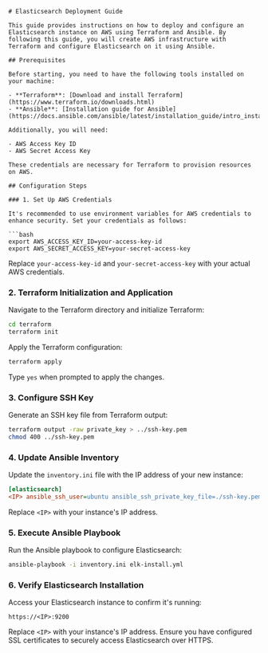 ```
# Elasticsearch Deployment Guide

This guide provides instructions on how to deploy and configure an Elasticsearch instance on AWS using Terraform and Ansible. By following this guide, you will create AWS infrastructure with Terraform and configure Elasticsearch on it using Ansible.

## Prerequisites

Before starting, you need to have the following tools installed on your machine:

- **Terraform**: [Download and install Terraform](https://www.terraform.io/downloads.html)
- **Ansible**: [Installation guide for Ansible](https://docs.ansible.com/ansible/latest/installation_guide/intro_installation.html)

Additionally, you will need:

- AWS Access Key ID
- AWS Secret Access Key

These credentials are necessary for Terraform to provision resources on AWS.

## Configuration Steps

### 1. Set Up AWS Credentials

It's recommended to use environment variables for AWS credentials to enhance security. Set your credentials as follows:

```bash
export AWS_ACCESS_KEY_ID=your-access-key-id
export AWS_SECRET_ACCESS_KEY=your-secret-access-key
```

Replace `your-access-key-id` and `your-secret-access-key` with your actual AWS credentials.

### 2. Terraform Initialization and Application

Navigate to the Terraform directory and initialize Terraform:

```bash
cd terraform
terraform init
```

Apply the Terraform configuration:

```bash
terraform apply
```

Type `yes` when prompted to apply the changes.

### 3. Configure SSH Key

Generate an SSH key file from Terraform output:

```bash
terraform output -raw private_key > ../ssh-key.pem
chmod 400 ../ssh-key.pem
```

### 4. Update Ansible Inventory

Update the `inventory.ini` file with the IP address of your new instance:

```ini
[elasticsearch]
<IP> ansible_ssh_user=ubuntu ansible_ssh_private_key_file=./ssh-key.pem
```

Replace `<IP>` with your instance's IP address.

### 5. Execute Ansible Playbook

Run the Ansible playbook to configure Elasticsearch:

```bash
ansible-playbook -i inventory.ini elk-install.yml
```

### 6. Verify Elasticsearch Installation

Access your Elasticsearch instance to confirm it's running:

```plaintext
https://<IP>:9200
```

Replace `<IP>` with your instance's IP address. Ensure you have configured SSL certificates to securely access Elasticsearch over HTTPS.
```